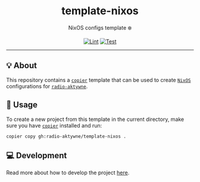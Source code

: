 <h1 align="center">template-nixos</h1>

<div align="center">

NixOS configs template ❄️

[![Lint](https://github.com/radio-aktywne/template-nixos/actions/workflows/lint.yaml/badge.svg)](https://github.com/radio-aktywne/template-nixos/actions/workflows/lint.yaml)
[![Test](https://github.com/radio-aktywne/template-nixos/actions/workflows/test.yaml/badge.svg)](https://github.com/radio-aktywne/template-nixos/actions/workflows/test.yaml)

</div>

---

## 💡 About

This repository contains a [`copier`](https://copier.readthedocs.io) template
that can be used to create [`NixOS`](https://nixos.org) configurations for
[`radio-aktywne`](https://github.com/radio-aktywne).

## 📜 Usage

To create a new project from this template in the current directory,
make sure you have [`copier`](https://copier.readthedocs.io) installed and run:

```sh
copier copy gh:radio-aktywne/template-nixos .
```

## 💻 Development

Read more about how to develop the project
[here](https://github.com/radio-aktywne/template-nixos/blob/main/CONTRIBUTING.md).

